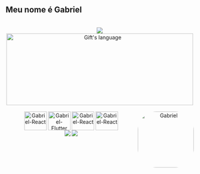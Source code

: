 ## Meu nome é Gabriel
<div align="center">
<div style="display: inline_block"><br>
   <img align="center" src="https://github-readme-stats.vercel.app/api?username=gnardydev&show_icons=true&theme=dracula" />
   <img align="center" src="https://github-readme-stats.vercel.app/api/top-langs?username=gnardydev&langs_count=10&show_icons=true&locale=en&layout=compact&theme=dracula" alt="Gift's language" height="192px"  width="500px"/>
</div>
<div style="display: inline_block"><br>
  <img align="center" alt="Gabriel-React" height="50" width="60" src="https://cdn.jsdelivr.net/gh/devicons/devicon/icons/react/react-original.svg">
  <img align="center" alt="Gabriel-Flutter" height="50" width="60" src="https://cdn.jsdelivr.net/gh/devicons/devicon/icons/flutter/flutter-original.svg">
  <img align="center" alt="Gabriel-React" height="50" width="60" src="https://cdn.jsdelivr.net/gh/devicons/devicon/icons/java/java-plain-wordmark.svg">
  <img align="center" alt="Gabriel-React" height="50" width="60" src="https://cdn.jsdelivr.net/gh/devicons/devicon/icons/javascript/javascript-plain.svg">
  <img align="right" alt="Gabriel" height="150" style="border-radius:50px;" src="https://cdn.discordapp.com/attachments/846547074639069187/950438873899618344/fall-out.gif">
</div>  
<div>
  <a href = "mailto:gacnardy@gmail.com"><img src="https://img.shields.io/badge/-Gmail-%23333?style=for-the-badge&logo=gmail&logoColor=white" target="_blank"></a>
  <a href="https://www.linkedin.com/in/gabriel-nardy/" target="_blank"><img src="https://img.shields.io/badge/-LinkedIn-%230077B5?style=for-the-badge&logo=linkedin&logoColor=white" target="_blank"></a> 
  
</div>
